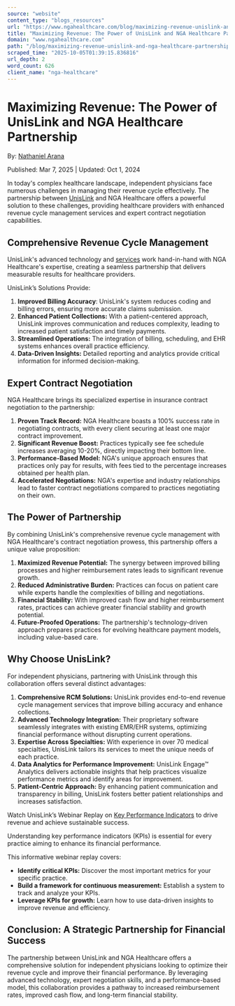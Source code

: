 ```yaml
---
source: "website"
content_type: "blogs_resources"
url: "https://www.ngahealthcare.com/blog/maximizing-revenue-unislink-and-nga-healthcare-partnership"
title: "Maximizing Revenue: The Power of UnisLink and NGA Healthcare Partnership"
domain: "www.ngahealthcare.com"
path: "/blog/maximizing-revenue-unislink-and-nga-healthcare-partnership"
scraped_time: "2025-10-05T01:39:15.836816"
url_depth: 2
word_count: 626
client_name: "nga-healthcare"
---
```


# Maximizing Revenue: The Power of UnisLink and NGA Healthcare Partnership

By: [Nathaniel Arana](https://www.ngahealthcare.com/blog/author/nathaniel-arana)

Published: Mar 7, 2025 | Updated: Oct 1, 2024

In today's complex healthcare landscape, independent physicians face numerous challenges in managing their revenue cycle effectively. The partnership between [UnisLink](https://bit.ly/4kap4lh) and NGA Healthcare offers a powerful solution to these challenges, providing healthcare providers with enhanced revenue cycle management services and expert contract negotiation capabilities.

## Comprehensive Revenue Cycle Management

UnisLink's advanced technology and [services](https://bit.ly/4k6Lkwp) work hand-in-hand with NGA Healthcare's expertise, creating a seamless partnership that delivers measurable results for healthcare providers.

UnisLink’s Solutions Provide:

1.  **Improved Billing Accuracy**: UnisLink's system reduces coding and billing errors, ensuring more accurate claims submission.
2.  **Enhanced Patient Collections:** With a patient-centered approach, UnisLink improves communication and reduces complexity, leading to increased patient satisfaction and timely payments.
3.  **Streamlined Operations:** The integration of billing, scheduling, and EHR systems enhances overall practice efficiency.
4.  **Data-Driven Insights:** Detailed reporting and analytics provide critical information for informed decision-making.

## Expert Contract Negotiation

NGA Healthcare brings its specialized expertise in insurance contract negotiation to the partnership:

1.  **Proven Track Record:** NGA Healthcare boasts a 100% success rate in negotiating contracts, with every client securing at least one major contract improvement.
2.  **Significant Revenue Boost:** Practices typically see fee schedule increases averaging 10-20%, directly impacting their bottom line.
3.  **Performance-Based Model:** NGA's unique approach ensures that practices only pay for results, with fees tied to the percentage increases obtained per health plan.
4.  **Accelerated Negotiations:** NGA's expertise and industry relationships lead to faster contract negotiations compared to practices negotiating on their own.

## The Power of Partnership

By combining UnisLink's comprehensive revenue cycle management with NGA Healthcare's contract negotiation prowess, this partnership offers a unique value proposition:

1.  **Maximized Revenue Potential:** The synergy between improved billing processes and higher reimbursement rates leads to significant revenue growth.
2.  **Reduced Administrative Burden:** Practices can focus on patient care while experts handle the complexities of billing and negotiations.
3.  **Financial Stability:** With improved cash flow and higher reimbursement rates, practices can achieve greater financial stability and growth potential.
4.  **Future-Proofed Operations:** The partnership's technology-driven approach prepares practices for evolving healthcare payment models, including value-based care.

## Why Choose UnisLink?

For independent physicians, partnering with UnisLink through this collaboration offers several distinct advantages:

1.  **Comprehensive RCM Solutions:** UnisLink provides end-to-end revenue cycle management services that improve billing accuracy and enhance collections.
2.  **Advanced Technology Integration:** Their proprietary software seamlessly integrates with existing EMR/EHR systems, optimizing financial performance without disrupting current operations.
3.  **Expertise Across Specialties:** With experience in over 70 medical specialties, UnisLink tailors its services to meet the unique needs of each practice.
4.  **Data Analytics for Performance Improvement:** UnisLink Engage™ Analytics delivers actionable insights that help practices visualize performance metrics and identify areas for improvement.
5.  **Patient-Centric Approach:** By enhancing patient communication and transparency in billing, UnisLink fosters better patient relationships and increases satisfaction.

Watch UnisLink’s Webinar Replay on [Key Performance Indicators](https://bit.ly/43blBNd) to drive revenue and achieve sustainable success.

Understanding key performance indicators (KPIs) is essential for every practice aiming to enhance its financial performance.

This informative webinar replay covers:

*   **Identify critical KPIs:** Discover the most important metrics for your specific practice.
*   **Build a framework for continuous measurement:** Establish a system to track and analyze your KPIs.
*   **Leverage KPIs for growth:** Learn how to use data-driven insights to improve revenue and efficiency.

## Conclusion: A Strategic Partnership for Financial Success

The partnership between UnisLink and NGA Healthcare offers a comprehensive solution for independent physicians looking to optimize their revenue cycle and improve their financial performance. By leveraging advanced technology, expert negotiation skills, and a performance-based model, this collaboration provides a pathway to increased reimbursement rates, improved cash flow, and long-term financial stability.